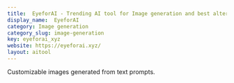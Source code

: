 ```yaml
---
title:  EyeforAI - Trending AI tool for Image generation and best alternatives
display_name:  EyeforAI
category: Image generation
category_slug: image-generation
key: eyeforai_xyz
website: https://eyeforai.xyz/
layout: aitool
---
```


Customizable images generated from text prompts.
